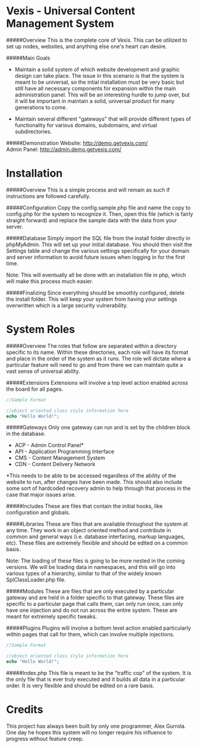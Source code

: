 Vexis - Universal Content Management System
=====
#####Overview
This is the complete core of Vexis.  This can be utilized to set up nodes, websites, and anything else one's heart can desire.

#####Main Goals
* Maintain a solid system of which website development and graphic design can take place.  The issue in this scenario is that the system is meant to be universal, so the intial installation must be very basic but still have all necessary components for expansion within the main administration panel.  This will be an interesting hurdle to jump over, but it will be important in maintain a solid, universal product for many generations to come.

* Maintain several different "gateways" that will provide different types of functionality for various domains, subdomains, and virtual subdirectories.

#####Demonstration
Website: http://demo.getvexis.com/  
Admin Panel: http://admin.demo.getvexis.com/

Installation
=====
#####Overview
This is a simple process and will remain as such if instructions are followed carefully.

#####Configuration
Copy the config.sample.php file and name the copy to config.php for the system to recognize it.  Then, open this file (which is fairly straight forward) and replace the sample data with the data from your server.

#####Database
Simply import the SQL file from the install folder directly in phpMyAdmin.  This will set up your initial database.  You should then visit the Settings table and change the various settings specifically for your domain and server information to avoid future issues when logging in for the first time.

Note: This will eventually all be done with an installation file in php, which will make this process much easier.

#####Finalizing
Since everything should be smoothly configured, delete the install folder.  This will keep your system from having your settings overwritten which is a large security vulnerability.

System Roles
=====
#####Overview
The roles that follow are separated within a directory specific to its name.  Within these directories, each role will have its format and place in the order of the system as it runs.  The role will dictate where a particular feature will need to go and from there we can maintain quite a vast sense of universal ability.

#####Extensions
Extensions will involve a top level action enabled across the board for all pages.  
```php
//Sample Format

//object oriented class style information here
echo "Hello World!";
```  
#####Gateways
Only one gateway can run and is set by the children block in the database.

* ACP - Admin Control Panel*
* API - Application Programming Interface
* CMS - Content Management System
* CDN - Content Delivery Network

*This needs to be able to be accessed regardless of the ability of the website to run, after changes have been made.  This should also include some sort of hardcoded recovery admin to help through that process in the case that major issues arise.

#####Includes
These are files that contain the initial hooks, like configuration and globals.

#####Libraries
These are files that are available throughout the system at any time.  They work in an object oriented method and contribute in common and general ways (i.e. database interfacing, markup languages, etc).  These files are extremely flexible and should be edited on a common basis.

Note: The loading of these files is going to be more nested in the coming versions.  We will be loading data in namespaces, and this will go into various types of a hierarchy, similar to that of the widely known SplClassLoader.php file.

#####Modules
These are files that are only executed by a particular gateway and are held in a folder specific to that gateway.  These files are specific to a particular page that calls them, can only run once, can only have one injection and do not run across the entire system.  These are meant for extremely specific tweaks.

#####Plugins
Plugins will involve a bottom level action enabled particularly within pages that call for them, which can involve multiple injections.

```php
//Sample Format

//object oriented class style information here
echo "Hello World!";
```

#####Index.php
This file is meant to be the "traffic cop" of the system.  It is the only file that is ever truly executed and it builds all data in a particular order.  It is very flexible and should be edited on a rare basis.

Credits
=====
This project has always been built by only one programmer, Alex Gurrola.  One day he hopes this system will no longer require his influence to progress without feature creep.
